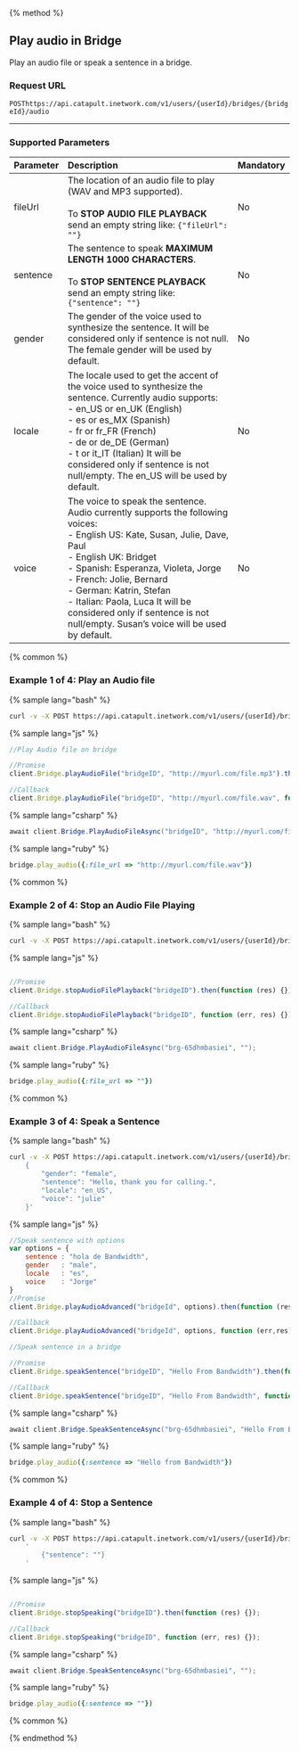 {% method %}

## Play audio in Bridge

Play an audio file or speak a sentence in a bridge.

### Request URL
<code class="post">POST</code>`https://api.catapult.inetwork.com/v1/users/{userId}/bridges/{bridgeId}/audio`

---

### Supported Parameters

| Parameter | Description                                                                                                                                                                                                                                                                                                                                                                                     | Mandatory |
|:----------|:------------------------------------------------------------------------------------------------------------------------------------------------------------------------------------------------------------------------------------------------------------------------------------------------------------------------------------------------------------------------------------------------|:----------|
| fileUrl   | The location of an audio file to play (WAV and MP3 supported).  <br> <br>To **STOP AUDIO FILE PLAYBACK** send an empty string like: `{"fileUrl": ""}`                                                                                                                                                                                                                                           | No        |
| sentence  | The sentence to speak **MAXIMUM LENGTH 1000 CHARACTERS**.  <br> <br> To **STOP SENTENCE PLAYBACK** send an empty string like: `{"sentence": ""}`                                                                                                                                                                                                                                                | No        |
| gender    | The gender of the voice used to synthesize the sentence. It will be considered only if sentence is not null. The female gender will be used by default.                                                                                                                                                                                                                                         | No        |
| locale    | The locale used to get the accent of the voice used to synthesize the sentence. Currently audio supports: <br> - en\_US or en\_UK (English) <br> - es or es\_MX (Spanish) <br> - fr or fr\_FR (French) <br> - de or de\_DE (German) <br> - t or it\_IT (Italian) It will be considered only if sentence is not null/empty. The en\_US will be used by default.                                  | No        |
| voice     | The voice to speak the sentence. Audio currently supports the following voices: <br> - English US: Kate, Susan, Julie, Dave, Paul <br> - English UK: Bridget <br> - Spanish: Esperanza, Violeta, Jorge <br> - French: Jolie, Bernard <br> - German: Katrin, Stefan <br> - Italian: Paola, Luca It will be considered only if sentence is not null/empty. Susan’s voice will be used by default. | No        |

{% common %}

### Example 1 of 4: Play an Audio file

{% sample lang="bash" %}

```bash
curl -v -X POST https://api.catapult.inetwork.com/v1/users/{userId}/bridges/{bridgeId}/audio 	-u {token}:{secret} 	-H "Content-type: application/json" 	-d '{"fileUrl": "http://example.com/audio.mp3"}'
```

{% sample lang="js" %}

```js
//Play Audio file on bridge

//Promise
client.Bridge.playAudioFile("bridgeID", "http://myurl.com/file.mp3").then(function (res) {});

//Callback
client.Bridge.playAudioFile("bridgeID", "http://myurl.com/file.wav", function (err, res) {});
```

{% sample lang="csharp" %}

```csharp
await client.Bridge.PlayAudioFileAsync("bridgeID", "http://myurl.com/file.wav");
```

{% sample lang="ruby" %}


```ruby
bridge.play_audio({:file_url => "http://myurl.com/file.wav"})
```

{% common %}

### Example 2 of 4: Stop an Audio File Playing
{% sample lang="bash" %}

```bash
curl -v -X POST https://api.catapult.inetwork.com/v1/users/{userId}/bridges/{bridgeId}/audio 	-u {token}:{secret} 	-H "Content-type: application/json" 	-d '{"fileUrl": ""}'
```

{% sample lang="js" %}

```js

//Promise
client.Bridge.stopAudioFilePlayback("bridgeID").then(function (res) {});

//Callback
client.Bridge.stopAudioFilePlayback("bridgeID", function (err, res) {});
```

{% sample lang="csharp" %}

```csharp
await client.Bridge.PlayAudioFileAsync("brg-65dhmbasiei", "");
```

{% sample lang="ruby" %}

```ruby
bridge.play_audio({:file_url => ""})
```

{% common %}


### Example 3 of 4: Speak a Sentence
{% sample lang="bash" %}

```bash
curl -v -X POST https://api.catapult.inetwork.com/v1/users/{userId}/bridges/{bridgeId}/audio 	-u {token}:{secret} 	-H "Content-type: application/json" 	-d 	'
	{
		"gender": "female",
		"sentence": "Hello, thank you for calling.",
		"locale": "en_US",
		"voice": "julie"
	}'
```

{% sample lang="js" %}

```js
//Speak sentence with options
var options = {
	sentence : "hola de Bandwidth",
	gender   : "male",
	locale   : "es",
	voice    : "Jorge"
}
//Promise
client.Bridge.playAudioAdvanced("bridgeId", options).then(function (res) {});

//Callback
client.Bridge.playAudioAdvanced("bridgeId", options, function (err,res) {});

//Speak sentence in a bridge

//Promise
client.Bridge.speakSentence("bridgeID", "Hello From Bandwidth").then(function (res) {});

//Callback
client.Bridge.speakSentence("bridgeID", "Hello From Bandwidth", function (err, res) {});
```

{% sample lang="csharp" %}

```csharp
await client.Bridge.SpeakSentenceAsync("brg-65dhmbasiei", "Hello From Bandwidth");
```

{% sample lang="ruby" %}


```ruby
bridge.play_audio({:sentence => "Hello from Bandwidth"})
```

{% common %}


### Example 4 of 4: Stop a Sentence
{% sample lang="bash" %}

```bash
curl -v -X POST https://api.catapult.inetwork.com/v1/users/{userId}/bridges/{bridgeId}/audio -u {token}:{secret} -H "Content-type: application/json" -d
    '
        {"sentence": ""}
    '
```

{% sample lang="js" %}

```js

//Promise
client.Bridge.stopSpeaking("bridgeID").then(function (res) {});

//Callback
client.Bridge.stopSpeaking("bridgeID", function (err, res) {});
```
{% sample lang="csharp" %}

```csharp
await client.Bridge.SpeakSentenceAsync("brg-65dhmbasiei", "");
```

{% sample lang="ruby" %}

```ruby
bridge.play_audio({:sentence => ""})
```

{% common %}


{% endmethod %}
